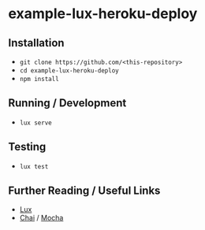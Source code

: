 # example-lux-heroku-deploy

## Installation

*   `git clone https://github.com/<this-repository>`
*   `cd example-lux-heroku-deploy`
*   `npm install`

## Running / Development

*   `lux serve`

## Testing

*   `lux test`

## Further Reading / Useful Links
*   [Lux](https://github.com/postlight/lux/)
*   [Chai](http://chaijs.com/) / [Mocha](http://mochajs.org/)
